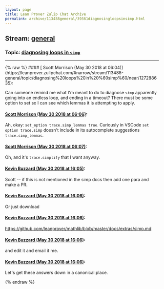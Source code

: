 ```yaml
---
layout: page
title: Lean Prover Zulip Chat Archive 
permalink: archive/113488general/39361diagnosingloopsinsimp.html
---
```


## Stream: [general](https://leanprover-community.github.io/archive/113488general/index.html)
### Topic: [diagnosing loops in `simp`](https://leanprover-community.github.io/archive/113488general/39361diagnosingloopsinsimp.html)

---

<base href="https://leanprover.zulipchat.com">
{% raw %}
#### [ Scott Morrison (May 30 2018 at 06:04)](https://leanprover.zulipchat.com/#narrow/stream/113488-general/topic/diagnosing%20loops%20in%20%60simp%60/near/127288635):
<p>Can someone remind me what I'm meant to do to diagnose <code>simp</code> apparently going into an endless loop, and ending in a timeout? There must be some option to set so I can see which lemmas it is attempting to apply.</p>

#### [ Scott Morrison (May 30 2018 at 06:06)](https://leanprover.zulipchat.com/#narrow/stream/113488-general/topic/diagnosing%20loops%20in%20%60simp%60/near/127288689):
<p>Ah, okay: <code>set_option trace.simp_lemmas true</code>. Curiously in VSCode <code>set option trace.simp</code> doesn't include in its autocomplete suggestions <code>trace.simp_lemmas</code>.</p>

#### [ Scott Morrison (May 30 2018 at 06:07)](https://leanprover.zulipchat.com/#narrow/stream/113488-general/topic/diagnosing%20loops%20in%20%60simp%60/near/127288696):
<p>Oh, and it's <code>trace.simplify</code> that I want anyway.</p>

#### [ Kevin Buzzard (May 30 2018 at 16:05)](https://leanprover.zulipchat.com/#narrow/stream/113488-general/topic/diagnosing%20loops%20in%20%60simp%60/near/127309134):
<p>Scott -- if this is not mentioned in the simp docs then add one para and make a PR.</p>

#### [ Kevin Buzzard (May 30 2018 at 16:06)](https://leanprover.zulipchat.com/#narrow/stream/113488-general/topic/diagnosing%20loops%20in%20%60simp%60/near/127309146):
<p>Or just download</p>

#### [ Kevin Buzzard (May 30 2018 at 16:06)](https://leanprover.zulipchat.com/#narrow/stream/113488-general/topic/diagnosing%20loops%20in%20%60simp%60/near/127309147):
<p><a href="https://github.com/leanprover/mathlib/blob/master/docs/extras/simp.md" target="_blank" title="https://github.com/leanprover/mathlib/blob/master/docs/extras/simp.md">https://github.com/leanprover/mathlib/blob/master/docs/extras/simp.md</a></p>

#### [ Kevin Buzzard (May 30 2018 at 16:06)](https://leanprover.zulipchat.com/#narrow/stream/113488-general/topic/diagnosing%20loops%20in%20%60simp%60/near/127309188):
<p>and edit it and email it me.</p>

#### [ Kevin Buzzard (May 30 2018 at 16:06)](https://leanprover.zulipchat.com/#narrow/stream/113488-general/topic/diagnosing%20loops%20in%20%60simp%60/near/127309200):
<p>Let's get these answers down in a canonical place.</p>


{% endraw %}
